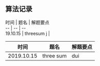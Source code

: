 ## 算法记录

时间 | 题名 | 解题要点 <br>
-- | -- | -- <br>
19.10.15 | threesum  j | <br>


时间 | 题名 | 解题要点 
-- | -- | --
2019.10.15 | three sum | dui
